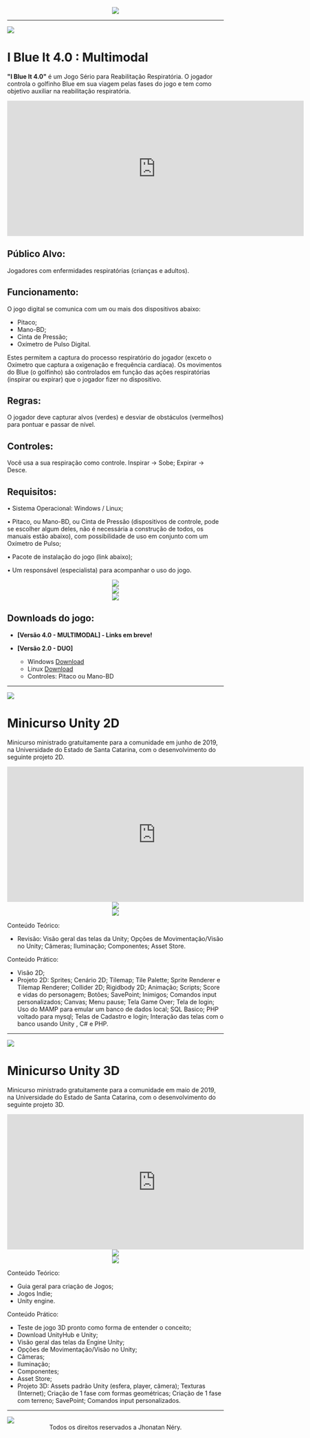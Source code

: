 <center>
<img src="https://raw.githubusercontent.com/jhonatantcn/Portfolio/main/Design/Logo.png?token=AKDSSB4M6B463TDIPY2GOGLAEI35Q" />
</center>

<!-- <p>Portfólio de Jhonatan Néry com os principais trabalhos desenvolvidos, exceto os projetos que envolvem direitos autorais privados.</p> -->

<hr />
<p><img src="https://raw.githubusercontent.com/jhonatantcn/Portfolio/main/Design/Separador.jpg?token=AKDSSB63N365GDNN2KY6O5LAEIORS" /></p>
<h1 id="i-blue-it-40--multimodal">I Blue It 4.0 : Multimodal</h1>

<b>"I Blue It 4.0"</b> é um Jogo Sério para Reabilitação Respiratória. O jogador controla o golfinho Blue em sua viagem pelas fases do jogo e tem como objetivo auxiliar na reabilitação respiratória.

<center>
<section id="video" class="video">
  <iframe width="690" height="315" src="https://www.youtube.com/embed/ywdSCqlUPME?showinfo=0" frameborder="0" allowfullscreen></iframe>
</section>
</center>



## Público Alvo:

Jogadores com enfermidades respiratórias (crianças e adultos).

## Funcionamento:

O jogo digital se comunica com um ou mais dos dispositivos abaixo:

- Pitaco;
- Mano-BD;
- Cinta de Pressão;
- Oxímetro de Pulso Digital.
 
Estes permitem a captura do processo respiratório do jogador (exceto o Oxímetro que captura a oxigenação e frequência cardíaca). Os movimentos do Blue (o golfinho) são controlados em função das ações respiratórias (inspirar ou expirar) que o jogador fizer no dispositivo.

## Regras:

O jogador deve capturar alvos (verdes) e desviar de obstáculos (vermelhos) para pontuar e passar de nível.

## Controles: 

Você usa a sua respiração como controle. 
Inspirar -> Sobe; 
Expirar -> Desce.

## Requisitos:

• Sistema Operacional: Windows / Linux;

• Pitaco, ou Mano-BD, ou Cinta de Pressão (dispositivos de controle, pode se escolher algum deles, não é necessária a construção de todos, os manuais estão abaixo), com possibilidade de uso em conjunto com um Oxímetro de Pulso;

• Pacote de instalação do jogo (link abaixo);

• Um responsável (especialista) para acompanhar o uso do jogo.

<center>
<img src="https://raw.githubusercontent.com/jhonatantcn/Portfolio/main/I%20Blue%20It%204.0/1.PNG?token=AKDSSB76T6JTTYNWJ7QP5TLAEIOTA"/>
</center>

<center>
<img src="https://raw.githubusercontent.com/jhonatantcn/Portfolio/main/I%20Blue%20It%204.0/2.PNG?token=AKDSSB3ONQDUCTCS3NTHKIDAEIOUW"/>
</center>

<center>
<img src="https://raw.githubusercontent.com/jhonatantcn/Portfolio/main/I%20Blue%20It%204.0/Pitaco_Mano.jpg?token=AKDSSB7J7B2DNOAWF2RIXGTAEIOXA"/>
</center>

## Downloads do jogo:

- <b>[Versão 4.0 - MULTIMODAL]  - Links em breve!</b>

- <b>[Versão 2.0 - DUO] </b>
    - Windows [Download](https://drive.google.com/uc?export=download&id=1MAhLxF3t0rSUKxcubV1fMw9zinzY-z2Q)
    - Linux [Download](https://drive.google.com/uc?export=download&id=1nJZvCeM6dzT80JGBltkeQ2m-PVZk1fK7)
    - Controles: Pitaco ou Mano-BD


___
<img src="https://raw.githubusercontent.com/jhonatantcn/Portfolio/main/Design/Separador.jpg?token=AKDSSB63N365GDNN2KY6O5LAEIORS"/>


# Minicurso Unity 2D
Minicurso ministrado gratuitamente para a comunidade em junho de 2019, na Universidade do Estado de Santa Catarina, com o desenvolvimento do seguinte projeto 2D.

<center>
<section id="video" class="video">
  <iframe width="690" height="315" src="https://www.youtube.com/embed/INe25IKo6bc?showinfo=0" frameborder="0" allowfullscreen></iframe>
</section>
</center>

<center>
<img src="https://raw.githubusercontent.com/jhonatantcn/Portfolio/main/Projeto%202D%20Minicurso/2DCapa.JPG?token=AKDSSB55UKOJY55NL3JE7NTAEIPBO"/>
</center>

<center>
<img src="https://raw.githubusercontent.com/jhonatantcn/Portfolio/main/Projeto%202D%20Minicurso/2D.png?token=AKDSSB7CGJNZ2D7IUKWKSX3AEIPC6"/>
</center>

Conteúdo Teórico: 
-	Revisão: Visão geral das telas da Unity; Opções de Movimentação/Visão no Unity; Câmeras; Iluminação; Componentes; Asset Store.

Conteúdo Prático:
-	Visão 2D;
-	Projeto 2D: Sprites; Cenário 2D; Tilemap; Tile Palette; Sprite Renderer e Tilemap Renderer; Collider 2D; Rigidbody 2D; Animação; Scripts; Score e vidas do personagem; Botões; SavePoint; Inimigos; Comandos input personalizados; Canvas; Menu pause; Tela Game Over; Tela de login; Uso do MAMP para emular um banco de dados local; SQL Basico; PHP voltado para mysql; Telas de Cadastro e login; Interação das telas com o banco usando Unity , C# e PHP.

___
<img src="https://raw.githubusercontent.com/jhonatantcn/Portfolio/main/Design/Separador.jpg?token=AKDSSB63N365GDNN2KY6O5LAEIORS"/>

# Minicurso Unity 3D
Minicurso ministrado gratuitamente para a comunidade em maio de 2019, na Universidade do Estado de Santa Catarina, com o desenvolvimento do seguinte projeto 3D.

<center>
<section id="video" class="video">
  <iframe width="690" height="315" src="https://www.youtube.com/embed/0Io-3Kh73TI?showinfo=0" frameborder="0" allowfullscreen></iframe>
</section>
</center>

<center>
<img src="https://raw.githubusercontent.com/jhonatantcn/Portfolio/main/Projeto%203D%20Minicurso/3DCapa.png?token=AKDSSBYWEAFEYRJMBCYJKYDAEIPE6"/>
</center>

<center>
<img src="https://raw.githubusercontent.com/jhonatantcn/Portfolio/main/Projeto%203D%20Minicurso/3D.png?token=AKDSSB7Q3EEMJC7H7TUXXM3AEIPGU"/>
</center>

Conteúdo Teórico: 
-	Guia geral para criação de Jogos;
-	Jogos Indie;
-	Unity engine.

Conteúdo Prático:
-	Teste de jogo 3D pronto como forma de entender o conceito;
-	Download UnityHub e Unity;
-	Visão geral das telas da Engine Unity;
-	Opções de Movimentação/Visão no Unity;
-	Câmeras;
-	Iluminação;
-	Componentes;
-	Asset Store;
-	Projeto 3D: Assets padrão Unity (esfera, player, câmera); Texturas (Internet); Criação de 1 fase com formas geométricas; Criação de 1 fase com terreno; SavePoint; Comandos input personalizados.

___

<img src="https://raw.githubusercontent.com/jhonatantcn/Portfolio/main/Design/Separador.jpg?token=AKDSSB63N365GDNN2KY6O5LAEIORS"/>

<center>Todos os direitos reservados a Jhonatan Néry.</center>

<!-- <link rel="stylesheet" id="jhonatan-css" href="adic/css/jhonatan.css" type="text/css" media="all" /> -->